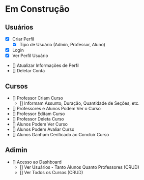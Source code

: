 # Em Construção

## Usuários

- [x] Criar Perfil
  - [x] Tipo de Usuário (Admin, Professor, Aluno)
- [x] Login
- [x] Ver Perfil Usuário
- [] Atualizar Informações de Perfil
- [] Deletar Conta

## Cursos

- [] Professor Criam Curso
  - [] Informam Assunto, Duração, Quantidade de Seções, etc.
- [] Professores e Alunos Podem Ver o Curso
- [] Professor Editam Curso
- [] Professor Deleta Curso
- [] Alunos Podem Ver Curso
- [] Alunos Podem Avaliar Curso
- [] Alunos Ganham Cerificado ao Concluir Curso

## Adimin

- [] Acesso ao Dashboard
  - [] Ver Usuários - Tanto Alunos Quanto Professores (CRUD)
  - [] Ver Todos os Cursos (CRUD)
